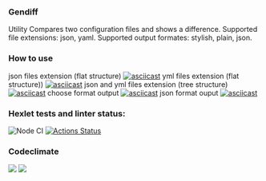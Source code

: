 ### Gendiff
Utility Compares two configuration files and shows a difference.
Supported file extensions: json, yaml.
Supported output formates: stylish, plain, json.
### How to use
json files extension (flat structure)
[![asciicast](https://asciinema.org/a/lXEXAh1pQ5aQJB7Y8a1qsY5za.svg)](https://asciinema.org/a/lXEXAh1pQ5aQJB7Y8a1qsY5za)
yml files extension (flat structure))
[![asciicast](https://asciinema.org/a/7UeEoCkwzfCzxTblFy9EhrXIG.svg)](https://asciinema.org/a/7UeEoCkwzfCzxTblFy9EhrXIG)
json and yml files extension (tree structure)
[![asciicast](https://asciinema.org/a/lbGIHWp68RpWvwHGCQ1QMWUTx.svg)](https://asciinema.org/a/lbGIHWp68RpWvwHGCQ1QMWUTx)
choose format output
[![asciicast](https://asciinema.org/a/6dGsXO4r8Kz4wSwZ6HQy6b5FR.svg)](https://asciinema.org/a/6dGsXO4r8Kz4wSwZ6HQy6b5FR)
json format ouput
[![asciicast](https://asciinema.org/a/UjFNuAvXw6RxLzge1MR7Glaou.svg)](https://asciinema.org/a/UjFNuAvXw6RxLzge1MR7Glaou)
### Hexlet tests and linter status:
![Node CI](https://github.com/Viltorn/frontend-project-lvl2/actions/workflows/nodejs.yml/badge.svg)
[![Actions Status](https://github.com/Viltorn/frontend-project-lvl2/workflows/hexlet-check/badge.svg)](https://github.com/Viltorn/frontend-project-lvl2/actions)
### Codeclimate
<a href="https://codeclimate.com/github/Viltorn/frontend-project-lvl2/maintainability"><img src="https://api.codeclimate.com/v1/badges/04bb7cbe17c41139c892/maintainability" /></a>
<a href="https://codeclimate.com/github/Viltorn/frontend-project-lvl2/test_coverage"><img src="https://api.codeclimate.com/v1/badges/04bb7cbe17c41139c892/test_coverage" /></a>
